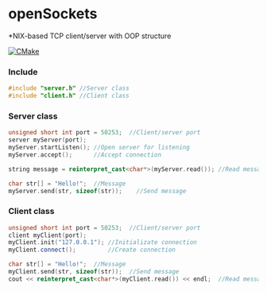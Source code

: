 # openSockets
*NIX-based TCP client/server with OOP structure

[![CMake](https://github.com/TeslaSesla/openSockets/actions/workflows/cmake.yml/badge.svg?branch=master)](https://github.com/TeslaSesla/openSockets/actions/workflows/cmake.yml)


### Include
```C++
#include "server.h" //Server class
#include "client.h" //Client class
```

### Server class
```C++
unsigned short int port = 50253;  //Client/server port
server myServer(port);
myServer.startListen(); //Open server for listening
myServer.accept();      //Accept connection

string message = reinterpret_cast<char*>(myServer.read()); //Read message

char str[] = "Hello!";  //Message
myServer.send(str, sizeof(str));    //Send message
```

### Client class
```C++
unsigned short int port = 50253;  //Client/server port
client myClient(port);
myClient.init("127.0.0.1"); //Initializate connection
myClient.connect();         //Create connection

char str[] = "Hello!";  //Message
myClient.send(str, sizeof(str));  //Send message
cout << reinterpret_cast<char*>(myClient.read()) << endl;  //Read message
```
